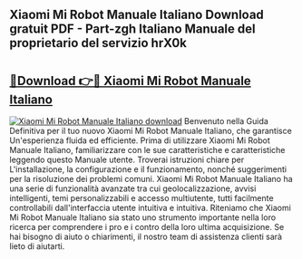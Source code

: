 ## Xiaomi Mi Robot Manuale Italiano Download gratuit PDF - Part-zgh Italiano Manuale del proprietario del servizio hrX0k

# <h2><a href="http://dfgk95.blite.top/?on=Xiaomi+Mi+Robot+Manuale+Italiano">🔗Download 👉🔴 Xiaomi Mi Robot Manuale Italiano</a></h2>

[![Xiaomi Mi Robot Manuale Italiano download](https://i.imgur.com/lujVjoI.png)](http://dfgk95.blite.top/?on=Xiaomi+Mi+Robot+Manuale+Italiano)
Benvenuto nella Guida Definitiva per il tuo nuovo Xiaomi Mi Robot Manuale Italiano, che garantisce Un'esperienza fluida ed efficiente. Prima di utilizzare Xiaomi Mi Robot Manuale Italiano, familiarizzare con le sue caratteristiche e caratteristiche leggendo questo Manuale utente. Troverai istruzioni chiare per L'installazione, la configurazione e il funzionamento, nonché suggerimenti per la risoluzione dei problemi comuni. Xiaomi Mi Robot Manuale Italiano ha una serie di funzionalità avanzate tra cui geolocalizzazione, avvisi intelligenti, temi personalizzabili e accesso multiutente, tutti facilmente controllabili dall'interfaccia utente intuitiva e intuitiva. Riteniamo che Xiaomi Mi Robot Manuale Italiano sia stato uno strumento importante nella loro ricerca per comprendere i pro e i contro della loro ultima acquisizione. Se hai bisogno di aiuto o chiarimenti, il nostro team di assistenza clienti sarà lieto di aiutarti.

